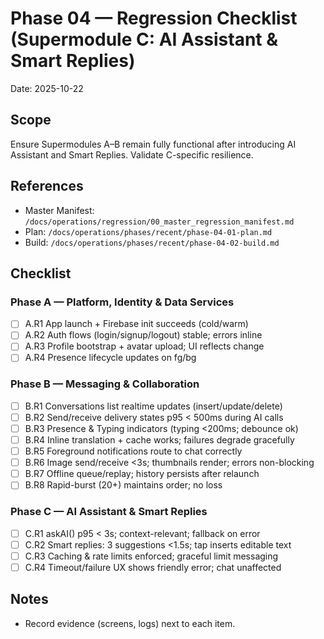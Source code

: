 # Phase 04 — Regression Checklist (Supermodule C: AI Assistant & Smart Replies)

Date: 2025-10-22

## Scope
Ensure Supermodules A–B remain fully functional after introducing AI Assistant and Smart Replies. Validate C-specific resilience.

## References
- Master Manifest: `/docs/operations/regression/00_master_regression_manifest.md`
- Plan: `/docs/operations/phases/recent/phase-04-01-plan.md`
- Build: `/docs/operations/phases/recent/phase-04-02-build.md`

## Checklist

### Phase A — Platform, Identity & Data Services
- [ ] A.R1 App launch + Firebase init succeeds (cold/warm)
- [ ] A.R2 Auth flows (login/signup/logout) stable; errors inline
- [ ] A.R3 Profile bootstrap + avatar upload; UI reflects change
- [ ] A.R4 Presence lifecycle updates on fg/bg

### Phase B — Messaging & Collaboration
- [ ] B.R1 Conversations list realtime updates (insert/update/delete)
- [ ] B.R2 Send/receive delivery states p95 < 500ms during AI calls
- [ ] B.R3 Presence & Typing indicators (typing <200ms; debounce ok)
- [ ] B.R4 Inline translation + cache works; failures degrade gracefully
- [ ] B.R5 Foreground notifications route to chat correctly
- [ ] B.R6 Image send/receive <3s; thumbnails render; errors non-blocking
- [ ] B.R7 Offline queue/replay; history persists after relaunch
- [ ] B.R8 Rapid-burst (20+) maintains order; no loss

### Phase C — AI Assistant & Smart Replies
- [ ] C.R1 askAI() p95 < 3s; context-relevant; fallback on error
- [ ] C.R2 Smart replies: 3 suggestions <1.5s; tap inserts editable text
- [ ] C.R3 Caching & rate limits enforced; graceful limit messaging
- [ ] C.R4 Timeout/failure UX shows friendly error; chat unaffected

## Notes
- Record evidence (screens, logs) next to each item.

